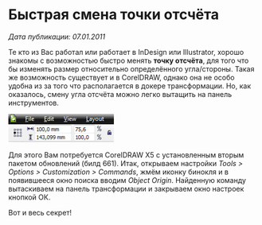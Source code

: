 # Быстрая смена точки отсчёта

_Дата публикации: 07.01.2011_

Те кто из Вас работал или работает в InDesign или Illustrator, хорошо знакомы с возможностью быстро менять **точку отсчёта**, для того что бы изменять размер относительно определённого угла/стороны. Такая же возможность существует и в CorelDRAW, однако она не особо удобна из за того что располагается в докере трансформации. Но, как оказалось, смену угла отсчёта можно легко вытащить на панель инструментов.

![Быстрая смена точки отсчёта](./27ad9c30-c565-4f54-b297-f377060e370f.png)

Для этого Вам потребуется CorelDRAW Х5 с установленным вторым пакетом обновлений (билд 661). Итак, открываем настройки _Tools > Options > Customization > Commands_, жмём иконку бинокля и в появившееся окно поиска вводим _Object Origin_. Найденную команду вытаскиваем на панель трансформации и закрываем окно настроек кнопкой ОК.

Вот и весь секрет!
